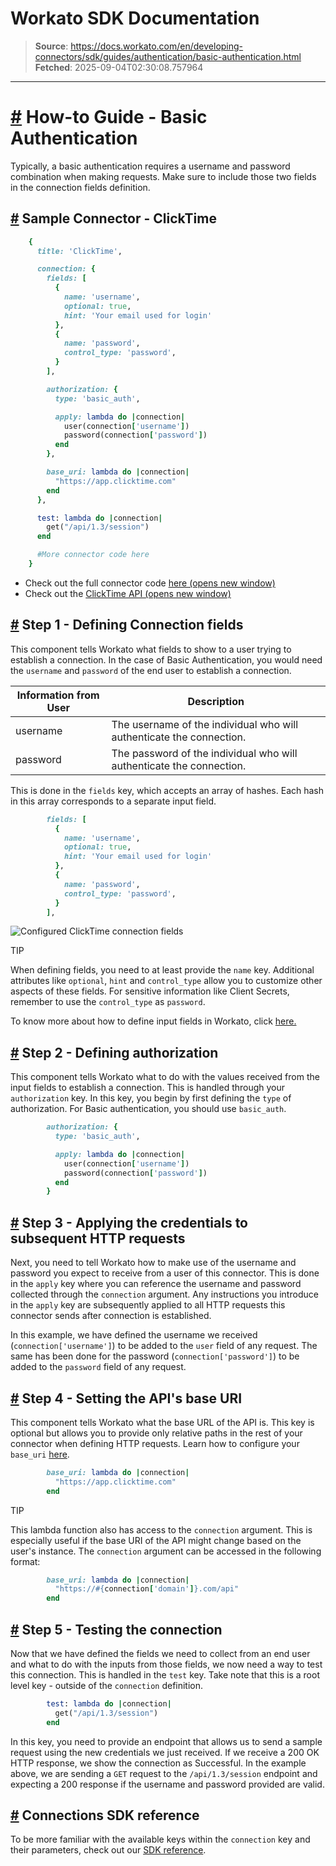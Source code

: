 # Workato SDK Documentation

> **Source**: https://docs.workato.com/en/developing-connectors/sdk/guides/authentication/basic-authentication.html
> **Fetched**: 2025-09-04T02:30:08.757964

---

# [#](<#how-to-guide-basic-authentication>) How-to Guide - Basic Authentication

Typically, a basic authentication requires a username and password combination when making requests. Make sure to include those two fields in the connection fields definition.

## [#](<#sample-connector-clicktime>) Sample Connector - ClickTime
```ruby
    {
      title: 'ClickTime',

      connection: {
        fields: [
          {
            name: 'username',
            optional: true,
            hint: 'Your email used for login'
          },
          {
            name: 'password',
            control_type: 'password',
          }
        ],

        authorization: {
          type: 'basic_auth',

          apply: lambda do |connection|
            user(connection['username'])
            password(connection['password'])
          end
        },

        base_uri: lambda do |connection|
          "https://app.clicktime.com"
        end
      },

      test: lambda do |connection|
        get("/api/1.3/session")
      end

      #More connector code here
    }
```

  * Check out the full connector code [here (opens new window)](<https://github.com/workato/custom_connector_docs/blob/master/custom_connectors/basic_auth/click_time_connector.rb>)
  * Check out the [ClickTime API (opens new window)](<https://support.clicktime.com/hc/en-us/articles/360002884071-REST-API-v2-General-Information#basic>)

## [#](<#step-1-defining-connection-fields>) Step 1 - Defining Connection fields

This component tells Workato what fields to show to a user trying to establish a connection. In the case of Basic Authentication, you would need the `username` and `password` of the end user to establish a connection.

Information from User | Description  
---|---  
username | The username of the individual who will authenticate the connection.  
password | The password of the individual who will authenticate the connection.  

This is done in the `fields` key, which accepts an array of hashes. Each hash in this array corresponds to a separate input field.
```ruby
        fields: [
          {
            name: 'username',
            optional: true,
            hint: 'Your email used for login'
          },
          {
            name: 'password',
            control_type: 'password',
          }
        ],
```

![Configured ClickTime connection fields](/assets/img/clicktime_conn.5e6be163.png)

TIP

When defining fields, you need to at least provide the `name` key. Additional attributes like `optional`, `hint` and `control_type` allow you to customize other aspects of these fields. For sensitive information like Client Secrets, remember to use the `control_type` as `password`.

To know more about how to define input fields in Workato, click [here.](</developing-connectors/sdk/sdk-reference/connection.html#fields>)

## [#](<#step-2-defining-authorization>) Step 2 - Defining authorization

This component tells Workato what to do with the values received from the input fields to establish a connection. This is handled through your `authorization` key. In this key, you begin by first defining the `type` of authorization. For Basic authentication, you should use `basic_auth`.
```ruby
        authorization: {
          type: 'basic_auth',

          apply: lambda do |connection|
            user(connection['username'])
            password(connection['password'])
          end
        }
```

## [#](<#step-3-applying-the-credentials-to-subsequent-http-requests>) Step 3 - Applying the credentials to subsequent HTTP requests

Next, you need to tell Workato how to make use of the username and password you expect to receive from a user of this connector. This is done in the `apply` key where you can reference the username and password collected through the `connection` argument. Any instructions you introduce in the `apply` key are subsequently applied to all HTTP requests this connector sends after connection is established.

In this example, we have defined the username we received (`connection['username']`) to be added to the `user` field of any request. The same has been done for the password (`connection['password']`) to be added to the `password` field of any request.

## [#](<#step-4-setting-the-api-s-base-uri>) Step 4 - Setting the API's base URI

This component tells Workato what the base URL of the API is. This key is optional but allows you to provide only relative paths in the rest of your connector when defining HTTP requests. Learn how to configure your `base_uri` [here](</developing-connectors/sdk/sdk-reference/connection.html#base-uri>).
```ruby
        base_uri: lambda do |connection|
          "https://app.clicktime.com"
        end
```

TIP

This lambda function also has access to the `connection` argument. This is especially useful if the base URI of the API might change based on the user's instance. The `connection` argument can be accessed in the following format:
```ruby
        base_uri: lambda do |connection|
          "https://#{connection['domain']}.com/api"
        end
```

## [#](<#step-5-testing-the-connection>) Step 5 - Testing the connection

Now that we have defined the fields we need to collect from an end user and what to do with the inputs from those fields, we now need a way to test this connection. This is handled in the `test` key. Take note that this is a root level key - outside of the `connection` definition.
```ruby
        test: lambda do |connection|
          get("/api/1.3/session")
        end
```

In this key, you need to provide an endpoint that allows us to send a sample request using the new credentials we just received. If we receive a 200 OK HTTP response, we show the connection as Successful. In the example above, we are sending a `GET` request to the `/api/1.3/session` endpoint and expecting a 200 response if the username and password provided are valid.

## [#](<#connections-sdk-reference>) Connections SDK reference

To be more familiar with the available keys within the `connection` key and their parameters, check out our [SDK reference](</developing-connectors/sdk/sdk-reference/connection.html>).
